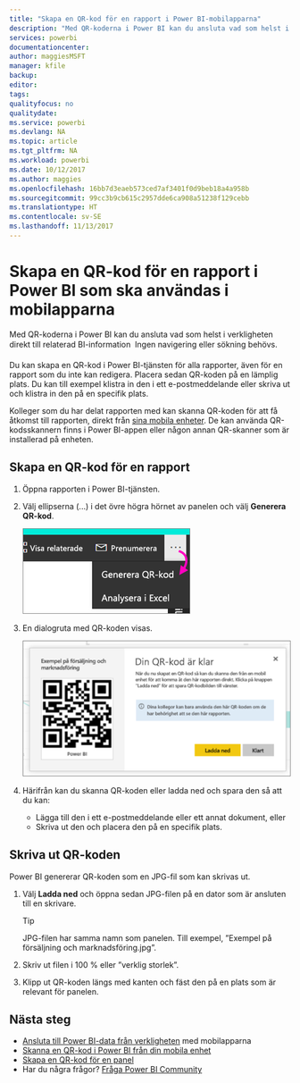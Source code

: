 ```yaml
---
title: "Skapa en QR-kod för en rapport i Power BI-mobilapparna"
description: "Med QR-koderna i Power BI kan du ansluta vad som helst i verkligheten direkt till relaterad BI-information i Power BI-mobilappen – ingen sökning behövs."
services: powerbi
documentationcenter: 
author: maggiesMSFT
manager: kfile
backup: 
editor: 
tags: 
qualityfocus: no
qualitydate: 
ms.service: powerbi
ms.devlang: NA
ms.topic: article
ms.tgt_pltfrm: NA
ms.workload: powerbi
ms.date: 10/12/2017
ms.author: maggies
ms.openlocfilehash: 16bb7d3eaeb573ced7af3401f0d9beb18a4a958b
ms.sourcegitcommit: 99cc3b9cb615c2957dde6ca908a51238f129cebb
ms.translationtype: HT
ms.contentlocale: sv-SE
ms.lasthandoff: 11/13/2017
---
```

# <a name="create-a-qr-code-for-a-report-in-power-bi-to-use-in-the-mobile-apps"></a>Skapa en QR-kod för en rapport i Power BI som ska användas i mobilapparna
Med QR-koderna i Power BI kan du ansluta vad som helst i verkligheten direkt till relaterad BI-information &#151; Ingen navigering eller sökning behövs.

Du kan skapa en QR-kod i Power BI-tjänsten för alla rapporter, även för en rapport som du inte kan redigera. Placera sedan QR-koden på en lämplig plats. Du kan till exempel klistra in den i ett e-postmeddelande eller skriva ut och klistra in den på en specifik plats. 

Kolleger som du har delat rapporten med kan skanna QR-koden för att få åtkomst till rapporten, direkt från [sina mobila enheter](mobile-apps-qr-code.md). De kan använda QR-kodsskannern finns i Power BI-appen eller någon annan QR-skanner som är installerad på enheten.

## <a name="create-a-qr-code-for-a-report"></a>Skapa en QR-kod för en rapport
1. Öppna rapporten i Power BI-tjänsten.
2. Välj ellipserna (...) i det övre högra hörnet av panelen och välj **Generera QR-kod**. 
   
    ![](media/service-create-qr-code-for-report/power-bi-create-qr-code-report.png)
3. En dialogruta med QR-koden visas. 
   
    ![](media/service-create-qr-code-for-report/powerbi_report_qrcode.png)
4. Härifrån kan du skanna QR-koden eller ladda ned och spara den så att du kan: 
   
   * Lägga till den i ett e-postmeddelande eller ett annat dokument, eller 
   * Skriva ut den och placera den på en specifik plats. 

## <a name="print-the-qr-code"></a>Skriva ut QR-koden
Power BI genererar QR-koden som en JPG-fil som kan skrivas ut. 

1. Välj **Ladda ned** och öppna sedan JPG-filen på en dator som är ansluten till en skrivare.  
   
   > [!TIP]
   > JPG-filen har samma namn som panelen. Till exempel, ”Exempel på försäljning och marknadsföring.jpg”.
   > 
   > 
2. Skriv ut filen i 100 % eller ”verklig storlek”.  
3. Klipp ut QR-koden längs med kanten och fäst den på en plats som är relevant för panelen. 

## <a name="next-steps"></a>Nästa steg
* [Ansluta till Power BI-data från verkligheten](mobile-apps-data-in-real-world-context.md) med mobilapparna
* [Skanna en QR-kod i Power BI från din mobila enhet](mobile-apps-qr-code.md)
* [Skapa en QR-kod för en panel](service-create-qr-code-for-tile.md)
* Har du några frågor? [Fråga Power BI Community](http://community.powerbi.com/)

